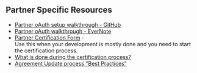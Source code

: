 ## Partner Specific Resources

*  [Partner oAuth setup walkthrough - GitHub](https://github.com/asmusz-adobe/AdobeSign-Resources/blob/master/more/Partner%20oAuth%20Walkthrough.md)
*  [Partner oAuth walkthrough - EverNote](https://www.evernote.com/l/AgVqJ3PjUXpGcLC_Ht4RfPO6079UxKtxvdQ)
*  [Partner Certification Form](https://na1.documents.adobe.com/public/esignWidget?wid=CBFCIBAA3AAABLblqZhArPiODV0YFYM_G1PVuVUqmgnhJAShbu_hNvGLo0Ht_b0sZ6ndwRCFd3ThXVzcQxkI) - </br>Use this when your development is mostly done and you need to start the certification process.
*  [What is done during the certification process?](https://github.com/asmusz-adobe/AdobeSign-resources/blob/master/Answers/Certification-process.md#partner-application-certification)
*  [Agreement Update process "Best Practices"](https://github.com/asmusz-adobe/AdobeSign-Resources/blob/master/more/agreement_status_updates_webhooks_polling.md)

